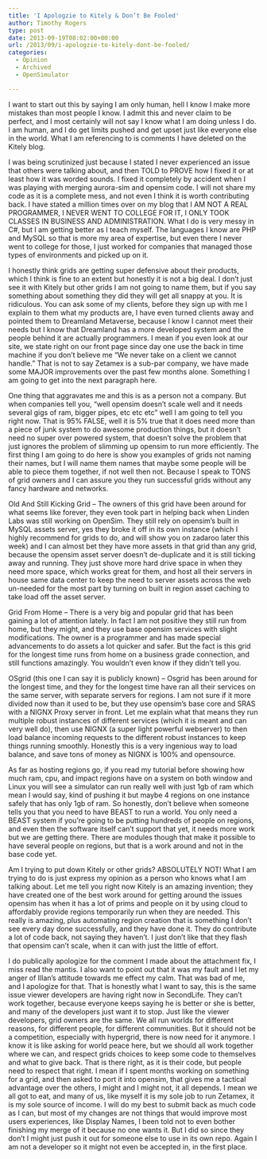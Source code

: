 ```yaml
---
title: 'I Apologzie to Kitely & Don’t Be Fooled'
author: Timothy Rogers
type: post
date: 2013-09-19T08:02:00+00:00
url: /2013/09/i-apologzie-to-kitely-dont-be-fooled/
categories:
  - Opinion
  - Archived
  - OpenSimulator

---
```

I want to start out this by saying I am only human, hell I know I make more mistakes than most people I know. I admit this and never claim to be perfect, and I most certainly will not say I know what I am doing unless I do. I am human, and I do get limits pushed and get upset just like everyone else in the world. What I am referencing to is comments I have deleted on the Kitely blog.

I was being scrutinized just because I stated I never experienced an issue that others were talking about, and then TOLD to PROVE how I fixed it or at least how it was worded sounds. I fixed it completely by accident when I was playing with merging aurora-sim and opensim code. I will not share my code as it is a complete mess, and not even I think it is worth contributing back. I have stated a million times over on my blog that I AM NOT A REAL PROGRAMMER, I NEVER WENT TO COLLEGE FOR IT, I ONLY TOOK CLASSES IN BUSINESS AND ADMINISTRATION. What I do is very messy in C#, but I am getting better as I teach myself. The languages I know are PHP and MySQL so that is more my area of expertise, but even there I never went to college for those, I just worked for companies that managed those types of environments and picked up on it.

I honestly think grids are getting super defensive about their products, which I think is fine to an extent but honestly it is not a big deal. I don’t just see it with Kitely but other grids I am not going to name them, but if you say something about something they did they will get all snappy at you. It is ridiculous. You can ask some of my clients, before they sign up with me I explain to them what my products are, I have even turned clients away and pointed them to Dreamland Metaverse, because I know I cannot meet their needs but I know that Dreamland has a more developed system and the people behind it are actually programmers. I mean if you even look at our site, we state right on our front page since day one use the back in time machine if you don’t believe me “We never take on a client we cannot handle.” That is not to say Zetamex is a sub-par company, we have made some MAJOR improvements over the past few months alone. Something I am going to get into the next paragraph here.

One thing that aggravates me and this is as a person not a company. But when companies tell you, “well opensim doesn’t scale well and it needs several gigs of ram, bigger pipes, etc etc etc” well I am going to tell you right now. That is 95% FALSE, well it is 5% true that it does need more than a piece of junk system to do awesome production things, but it doesn’t need no super over powered system, that doesn’t solve the problem that just ignores the problem of slimming up opensim to run more efficiently. The first thing I am going to do here is show you examples of grids not naming their names, but I will name them names that maybe some people will be able to piece them together, if not well then not. Because I speak to TONS of grid owners and I can assure you they run successful grids without any fancy hardware and networks.

Old And Still Kicking Grid – The owners of this grid have been around for what seems like forever, they even took part in helping back when Linden Labs was still working on OpenSim. They still rely on opensim’s built in MySQL assets server, yes they broke it off in its own instance (which I highly recommend for grids to do, and will show you on zadaroo later this week) and I can almost bet they have more assets in that grid than any grid, because the opensim asset server doesn’t de-duplicate and it is still ticking away and running. They just shove more hard drive space in when they need more space, which works great for them, and host all their servers in house same data center to keep the need to server assets across the web un-needed for the most part by turning on built in region asset caching to take load off the asset server.

Grid From Home – There is a very big and popular grid that has been gaining a lot of attention lately. In fact I am not positive they still run from home, but they might, and they use base opensim services with slight modifications. The owner is a programmer and has made special advancements to do assets a lot quicker and safer. But the fact is this grid for the longest time runs from home on a business grade connection, and still functions amazingly. You wouldn’t even know if they didn’t tell you.

OSgrid (this one I can say it is publicly known) – Osgrid has been around for the longest time, and they for the longest time have ran all their services on the same server, with separate servers for regions. I am not sure if it more divided now than it used to be, but they use opensim’s base core and SRAS with a NIGNX Proxy server in front. Let me explain what that means they run multiple robust instances of different services (which it is meant and can very well do), then use NIGNX (a super light powerful webserver) to then load balance incoming requests to the different robust instances to keep things running smoothly. Honestly this is a very ingenious way to load balance, and save tons of money as NIGNX is 100% and opensource.

As far as hosting regions go, if you read my tutorial before showing how much ram, cpu, and impact regions have on a system on both window and Linux you will see a simulator can run really well with just 1gb of ram which mean I would say, kind of pushing it but maybe 4 regions on one instance safely that has only 1gb of ram. So honestly, don’t believe when someone tells you that you need to have BEAST to run a world. You only need a BEAST system if you’re going to be putting hundreds of people on regions, and even then the software itself can’t support that yet, it needs more work but we are getting there. There are modules though that make it possible to have several people on regions, but that is a work around and not in the base code yet.

Am I trying to put down Kitely or other grids? ABSOLUTELY NOT! What I am trying to do is just express my opinion as a person who knows what I am talking about. Let me tell you right now Kitely is an amazing invention; they have created one of the best work around for getting around the issues opensim has when it has a lot of prims and people on it by using cloud to affordably provide regions temporarily run when they are needed. This really is amazing, plus automating region creation that is something I don’t see every day done successfully, and they have done it. They do contribute a lot of code back, not saying they haven’t. I just don’t like that they flash that opensim can’t scale, when it can with just the little of effort.

I do publically apologize for the comment I made about the attachment fix, I miss read the mantis. I also want to point out that it was my fault and I let my anger of Illan’s attitude towards me effect my calm. That was bad of me, and I apologize for that. That is honestly what I want to say, this is the same issue viewer developers are having right now in SecondLife. They can’t work together, because everyone keeps saying he is better or she is better, and many of the developers just want it to stop. Just like the viewer developers, grid owners are the same. We all run worlds for different reasons, for different people, for different communities. But it should not be a competition, especially with hypergrid, there is now need for it anymore. I know it is like asking for world peace here, but we should all work together where we can, and respect grids choices to keep some code to themselves and what to give back. That is there right, as it is their code, but people need to respect that right. I mean if I spent months working on something for a grid, and then asked to port it into opensim, that gives me a tactical advantage over the others, I might and I might not, it all depends. I mean we all got to eat, and many of us, like myself it is my sole job to run Zetamex, it is my sole source of income. I will do my best to submit back as much code as I can, but most of my changes are not things that would improve most users experiences, like Display Names, I been told not to even bother finishing my merge of it because no one wants it. But I did so since they don’t I might just push it out for someone else to use in its own repo. Again I am not a developer so it might not even be accepted in, in the first place.